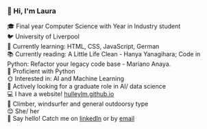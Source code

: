 ### 👋 Hi, I'm Laura 

:mortar_board: Final year Computer Science with Year in Industry student<br>
:bird: University of Liverpool<br>
:seedling: Currently learning: HTML, CSS, JavaScript, German<br>
:books: Currently reading: A Little Life Clean - Hanya Yanagihara; Code in Python: Refactor your legacy code base - Mariano Anaya.<br>
:snake: Proficient with Python<br>
:sun_with_face: Interested in: AI and Machine Learning<br>
:city_sunrise: Actively looking for a graduate role in AI/ data science<br>
:computer: I have a website! <a href="https://hulleylm.github.io/">hulleylm.github.io</a><br>
:sunrise_over_mountains: Climber, windsurfer and general outdoorsy type<br>
:blush: She/ her<br>
:speech_balloon: Say hello! Catch me on <a href="https://www.linkedin.com/in/hulleylm/">linkedIn</a> or by <a href="mailto:hulleylm@gmail.com">email</a><br>

